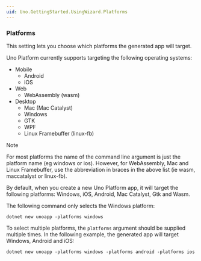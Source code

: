 ```yaml
---
uid: Uno.GettingStarted.UsingWizard.Platforms
---
```


### Platforms

This setting lets you choose which platforms the generated app will target.

Uno Platform currently supports targeting the following operating systems:

- Mobile
  - Android
  - iOS
- Web
  - WebAssembly (wasm)
- Desktop
  - Mac (Mac Catalyst)
  - Windows
  - GTK
  - WPF
  - Linux Framebuffer (linux-fb)

> [!NOTE]
> For most platforms the name of the command line argument is just the platform name (eg windows or ios). However, for WebAssembly, Mac and Linux Framebuffer, use the abbreviation in braces in the above list (ie wasm, maccatalyst or linux-fb).

By default, when you create a new Uno Platform app, it will target the following platforms: Windows, iOS, Android, Mac Catalyst, Gtk and Wasm.

The following command only selects the Windows platform:

```
dotnet new unoapp -platforms windows
```

To select multiple platforms, the `platforms` argument should be supplied multiple times. In the following example, the generated app will target Windows, Android and iOS:

```
dotnet new unoapp -platforms windows -platforms android -platforms ios
```
